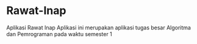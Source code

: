 # Rawat-Inap
Aplikasi Rawat Inap
Aplikasi ini merupakan aplikasi tugas besar Algoritma dan Pemrograman pada waktu semester 1
